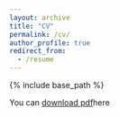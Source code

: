 ```yaml
---
layout: archive
title: "CV"
permalink: /cv/
author_profile: true
redirect_from:
  - /resume
---
```


{% include base_path %}

You can [download pdf](https://evfitzgriff.gihub.io/files/EFG_CV_2023.pdf)here
